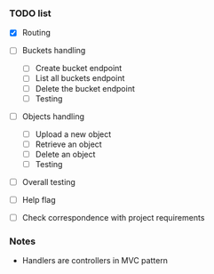 ### TODO list
- [x] Routing
- [ ] Buckets handling
	- [ ] Create bucket endpoint
	- [ ] List all buckets endpoint
	- [ ] Delete the bucket endpoint
	- [ ] Testing
- [ ] Objects handling
	- [ ] Upload a new object
	- [ ] Retrieve an object
	- [ ] Delete an object
	- [ ] Testing
- [ ] Overall testing
- [ ] Help flag
- [ ] Check correspondence with project requirements


### Notes

* Handlers are controllers in MVC pattern
